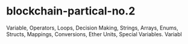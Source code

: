 # blockchain-partical-no.2
Variable, Operators, Loops, Decision Making, Strings, Arrays, Enums, Structs, Mappings, Conversions, Ether Units, Special Variables. Variabl
